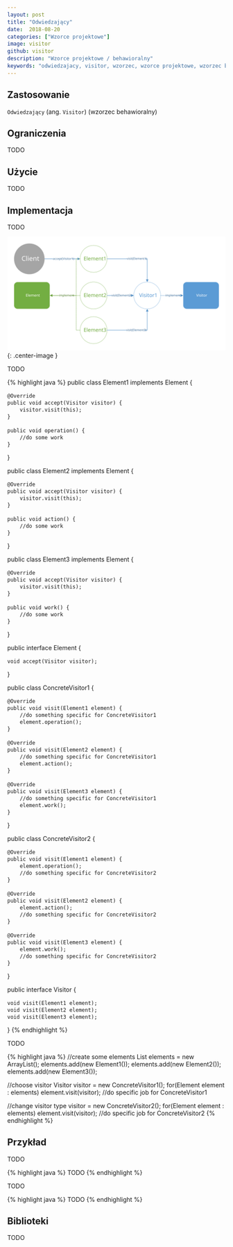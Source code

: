 ```yaml
---
layout: post
title: "Odwiedzający"
date:  2018-08-20
categories: ["Wzorce projektowe"]
image: visitor
github: visitor
description: "Wzorce projektowe / behawioralny"
keywords: "odwiedzajacy, visitor, wzorzec, wzorce projektowe, wzorzec behawioralny, design patterns, android, java, programowanie, programming"
---
```


## Zastosowanie
`Odwiedzający` (ang. `Visitor`) (wzorzec behawioralny) 

## Ograniczenia
TODO

## Użycie
TODO

## Implementacja
TODO

![Odwiedzajacy diagram](/assets/img/diagrams/visitor.svg){: .center-image }

TODO

{% highlight java %}
public class Element1 implements Element {
	
	@Override
	public void accept(Visitor visitor) {
		visitor.visit(this);
	}

	public void operation() {
		//do some work
	}
}

public class Element2 implements Element {
	
	@Override
	public void accept(Visitor visitor) {
		visitor.visit(this);
	}

	public void action() {
		//do some work
	}
}

public class Element3 implements Element {
	
	@Override
	public void accept(Visitor visitor) {
		visitor.visit(this);
	}

	public void work() {
		//do some work
	}
}

public interface Element {
	
	void accept(Visitor visitor);
}

public class ConcreteVisitor1 {
	
	@Override
	public void visit(Element1 element) {
		//do something specific for ConcreteVisitor1
		element.operation();
	}

	@Override
	public void visit(Element2 element) {
		//do something specific for ConcreteVisitor1
		element.action();
	}

	@Override
	public void visit(Element3 element) {
		//do something specific for ConcreteVisitor1
		element.work();
	}
}

public class ConcreteVisitor2 {
	
	@Override
	public void visit(Element1 element) {
		element.operation();
		//do something specific for ConcreteVisitor2
	}

	@Override
	public void visit(Element2 element) {
		element.action();
		//do something specific for ConcreteVisitor2
	}

	@Override
	public void visit(Element3 element) {
		element.work();
		//do something specific for ConcreteVisitor2
	}
}

public interface Visitor {
	
	void visit(Element1 element);
	void visit(Element2 element);
	void visit(Element3 element);
}
{% endhighlight %}

TODO

{% highlight java %}
//create some elements
List<Element> elements = new ArrayList();
elements.add(new Element1());
elements.add(new Element2());
elements.add(new Element3());

//choose visitor
Visitor visitor = new ConcreteVisitor1();
for(Element element : elements) 
	element.visit(visitor); //do specific job for ConcreteVisitor1

//change visitor type
visitor = new ConcreteVisitor2();
for(Element element : elements) 
	element.visit(visitor); //do specific job for ConcreteVisitor2
{% endhighlight %}

## Przykład
TODO

{% highlight java %}
TODO
{% endhighlight %}

TODO

{% highlight java %}
TODO
{% endhighlight %}

## Biblioteki
TODO
